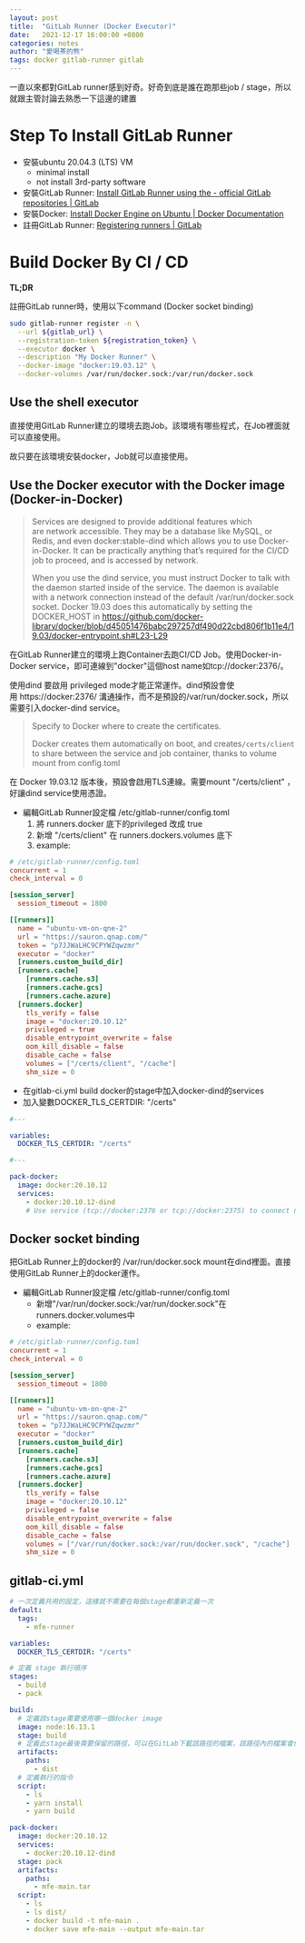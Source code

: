 ```yaml
---
layout: post
title:  "GitLab Runner (Docker Executor)"
date:   2021-12-17 16:00:00 +0800
categories: notes
author: "愛喝茶的熊"
tags: docker gitlab-runner gitlab
---
```

一直以來都對GitLab runner感到好奇。好奇到底是誰在跑那些job / stage，所以就跟主管討論去熟悉一下這邊的建置

# Step To Install GitLab Runner
- 安裝ubuntu 20.04.3 (LTS) VM
  - minimal install
  - not install 3rd-party software
- 安裝GitLab Runner: [Install GitLab Runner using the \- official GitLab repositories \| GitLab](https://docs.gitlab.com/runner/install/linux-repository.html)
- 安裝Docker: [Install Docker Engine on Ubuntu \| Docker Documentation](https://docs.docker.com/engine/install/ubuntu/)
- 註冊GitLab Runner: [Registering runners \| GitLab](https://docs.gitlab.com/runner/register/index.html#linux)

# Build Docker By CI / CD
**TL;DR**

註冊GitLab runner時，使用以下command (Docker socket binding)
```bash
sudo gitlab-runner register -n \
  --url ${gitlab_url} \
  --registration-token ${registration_token} \
  --executor docker \
  --description "My Docker Runner" \
  --docker-image "docker:19.03.12" \
  --docker-volumes /var/run/docker.sock:/var/run/docker.sock
```

## Use the shell executor
直接使用GitLab Runner建立的環境去跑Job。該環境有哪些程式，在Job裡面就可以直接使用。

故只要在該環境安裝docker，Job就可以直接使用。
## Use the Docker executor with the Docker image (Docker-in-Docker)
> Services are designed to provide additional features which are network accessible. They may be a database like MySQL, or Redis, and even docker:stable-dind which allows you to use Docker-in-Docker.
It can be practically anything that’s required for the CI/CD job to proceed, and is accessed by network.
>
> When you use the dind service, you must instruct Docker to talk with the daemon started inside of the service.
The daemon is available with a network connection instead of the default /var/run/docker.sock socket.
Docker 19.03 does this automatically by setting the DOCKER_HOST in https://github.com/docker-library/docker/blob/d45051476babc297257df490d22cbd806f1b11e4/19.03/docker-entrypoint.sh#L23-L29

在GitLab Runner建立的環境上跑Container去跑CI/CD Job。使用Docker-in-Docker service，即可連線到"docker"這個host name如tcp://docker:2376/。

使用dind 要啟用 privileged mode才能正常運作。dind預設會使用 https://docker:2376/ 溝通操作，而不是預設的/var/run/docker.sock，所以需要引入docker-dind service。

> Specify to Docker where to create the certificates.
>
> Docker creates them automatically on boot, and creates`/certs/client` to share between the service and job container, thanks to volume mount from config.toml

在 Docker 19.03.12 版本後，預設會啟用TLS連線。需要mount "/certs/client" ，好讓dind service使用憑證。

- 編輯GitLab Runner設定檔 /etc/gitlab-runner/config.toml
  1. 將 runners.docker 底下的privileged 改成 true
  2. 新增 "/certs/client" 在 runners.dockers.volumes 底下
  3. example:

```toml
# /etc/gitlab-runner/config.toml
concurrent = 1
check_interval = 0

[session_server]
  session_timeout = 1800

[[runners]]
  name = "ubuntu-vm-on-qne-2"
  url = "https://sauron.qnap.com/"
  token = "p7JJWaLHC9CPYWZqwzmr"
  executor = "docker"
  [runners.custom_build_dir]
  [runners.cache]
    [runners.cache.s3]
    [runners.cache.gcs]
    [runners.cache.azure]
  [runners.docker]
    tls_verify = false
    image = "docker:20.10.12"
    privileged = true
    disable_entrypoint_overwrite = false
    oom_kill_disable = false
    disable_cache = false
    volumes = ["/certs/client", "/cache"]
    shm_size = 0
```

- 在gitlab-ci.yml build docker的stage中加入docker-dind的services
- 加入變數DOCKER_TLS_CERTDIR: "/certs"

```yaml
#---

variables:
  DOCKER_TLS_CERTDIR: "/certs"

#---

pack-docker:
  image: docker:20.10.12
  services:
    - docker:20.10.12-dind
    # Use service (tcp://docker:2376 or tcp://docker:2375) to connect network
```

## Docker socket binding
把GitLab Runner上的docker的 /var/run/docker.sock mount在dind裡面。直接使用GitLab Runner上的docker運作。
- 編輯GitLab Runner設定檔 /etc/gitlab-runner/config.toml
    - 新增"/var/run/docker.sock:/var/run/docker.sock"在 runners.docker.volumes中
    - example:

```toml
# /etc/gitlab-runner/config.toml
concurrent = 1
check_interval = 0

[session_server]
  session_timeout = 1800

[[runners]]
  name = "ubuntu-vm-on-qne-2"
  url = "https://sauron.qnap.com/"
  token = "p7JJWaLHC9CPYWZqwzmr"
  executor = "docker"
  [runners.custom_build_dir]
  [runners.cache]
    [runners.cache.s3]
    [runners.cache.gcs]
    [runners.cache.azure]
  [runners.docker]
    tls_verify = false
    image = "docker:20.10.12"
    privileged = false
    disable_entrypoint_overwrite = false
    oom_kill_disable = false
    disable_cache = false
    volumes = ["/var/run/docker.sock:/var/run/docker.sock", "/cache"]
    shm_size = 0
```

## gitlab-ci.yml
```yaml
# 一次定義共用的設定，這樣就不需要在每個stage都重新定義一次
default:
  tags:
    - mfe-runner

variables:
  DOCKER_TLS_CERTDIR: "/certs"

# 定義 stage 執行順序
stages:
  - build
  - pack

build:
  # 定義該stage需要使用哪一個docker image
  image: node:16.13.1
  stage: build
  # 定義此stage最後需要保留的路徑，可以在GitLab下載該路徑的檔案，該路徑內的檔案會保留到下一個stage
  artifacts:
    paths:
      - dist
  # 定義執行的指令
  script:
    - ls
    - yarn install
    - yarn build

pack-docker:
  image: docker:20.10.12
  services:
    - docker:20.10.12-dind
  stage: pack
  artifacts:
    paths:
      - mfe-main.tar
  script:
    - ls
    - ls dist/
    - docker build -t mfe-main .
    - docker save mfe-main --output mfe-main.tar
```